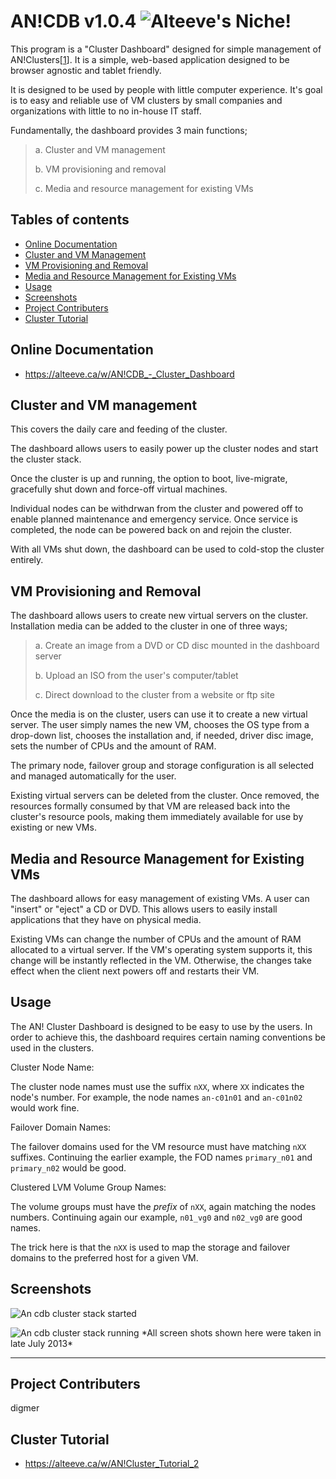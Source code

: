 AN!CDB v1.0.4 ![Alteeve's Niche!](https://alteeve.ca/c/templates/simplyalteeve/images/large/logo.png)
=============

  This program is a "Cluster Dashboard" designed for simple management of
AN!Clusters[[1](#links)]. It is a simple, web-based application designed to be browser
agnostic and tablet friendly.

  It is designed to be used by people with little computer experience. It's
goal is to easy and reliable use of VM clusters by small companies and
organizations with little to no in-house IT staff.

  Fundamentally, the dashboard provides 3 main functions;

 > a. Cluster and VM management
 >
 > b. VM provisioning and removal
 >
 > c. Media and resource management for existing VMs

Tables of contents
------------------

- [Online Documentation](#online-documentation)
- [Cluster and VM Management](#cluster-and-vm-management)
- [VM Provisioning and Removal](#vm-provisioning-and-removal)
- [Media and Resource Management for Existing VMs](#media-and-resource-management-for-existing-vms)
- [Usage](#usage)
- [Screenshots](#screenshots)
- [Project Contributers](#project-contributers)
- [Cluster Tutorial](#cluster-tutorial)

Online Documentation
--------------------
- https://alteeve.ca/w/AN!CDB_-_Cluster_Dashboard

 
Cluster and VM management
-------------------------

  This covers the daily care and feeding of the cluster.

  The dashboard allows users to easily power up the cluster nodes and start the
cluster stack.

  Once the cluster is up and running, the option to boot,
live-migrate, gracefully shut down and force-off virtual machines.

  Individual nodes can be withdrwan from the cluster and powered off to enable
planned maintenance and emergency service. Once service is completed, the node
can be powered back on and rejoin the cluster.

  With all VMs shut down, the dashboard can be used to cold-stop the cluster
entirely.


VM Provisioning and Removal
---------------------------

  The dashboard allows users to create new virtual servers on the cluster.
Installation media can be added to the cluster in one of three ways;

 > a. Create an image from a DVD or CD disc mounted in the dashboard server
 >
 > b. Upload an ISO from the user's computer/tablet
 >
 > c. Direct download to the cluster from a website or ftp site

  Once the media is on the cluster, users can use it to create a new virtual
server. The user simply names the new VM, chooses the OS type from a drop-down
list, chooses the installation and, if needed, driver disc image, sets the
number of CPUs and the amount of RAM.

  The primary node, failover group and storage configuration is all selected
and managed automatically for the user.


  Existing virtual servers can be deleted from the cluster. Once removed, the
resources formally consumed by that VM are released back into the cluster's
resource pools, making them immediately available for use by existing or new
VMs.


Media and Resource Management for Existing VMs
----------------------------------------------

  The dashboard allows for easy management of existing VMs. A user can "insert"
or "eject" a CD or DVD. This allows users to easily install applications that
they have on physical media.

  Existing VMs can change the number of CPUs and the amount of RAM allocated to
a virtual server. If the VM's operating system supports it, this change will be
instantly reflected in the VM. Otherwise, the changes take effect when the
client next powers off and restarts their VM.


Usage
-----

  The AN! Cluster Dashboard is designed to be easy to use by the users. In
order to achieve this, the dashboard requires certain naming conventions be
used in the clusters.


Cluster Node Name:

  The cluster node names must use the suffix `nXX`, where `XX` indicates the
node's number. For example, the node names `an-c01n01` and `an-c01n02` would
work fine.


Failover Domain Names:

  The failover domains used for the VM resource must have matching `nXX`
suffixes. Continuing the earlier example, the FOD names `primary_n01` and
`primary_n02` would be good.


Clustered LVM Volume Group Names:

  The volume groups must have the *prefix* of `nXX`, again matching the nodes
numbers. Continuing again our example, `n01_vg0` and `n02_vg0` are good names.


  The trick here is that the `nXX` is used to map the storage and failover
domains to the preferred host for a given VM.

Screenshots
-----------

![An cdb cluster stack started](https://alteeve.ca/images/c/cb/An-cdb-cluster-stack-started.png)

![An cdb cluster stack running](https://alteeve.ca/images/d/d7/An-cdb-cluster-stack-running.png)
\*All screen shots shown here were taken in late July 2013\*

- - -

Project Contributers
--------------------

digmer

Cluster Tutorial
----------------

- https://alteeve.ca/w/AN!Cluster_Tutorial_2